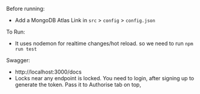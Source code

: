 Before running:
 - Add a MongoDB Atlas Link in `src` > `config` > `config.json`

To Run:
 - It uses nodemon for realtime changes/hot reload. so we need to run `npm run test`

Swagger: 
 - http://localhost:3000/docs
 - Locks near any endpoint is locked. You need to login, after signing up to generate the token. Pass it to Authorise tab on top, 


